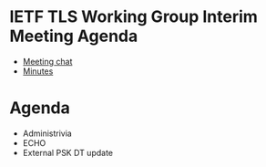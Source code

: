 # IETF TLS Working Group Interim Meeting Agenda

* [Meeting chat](xmpp:tls@jabber.ietf.org?join)
* [Minutes](https://etherpad.ietf.org:9009/p/notes-ietf-interim-2020-tls-01)

# Agenda

- Administrivia
- ECHO
- External PSK DT update
